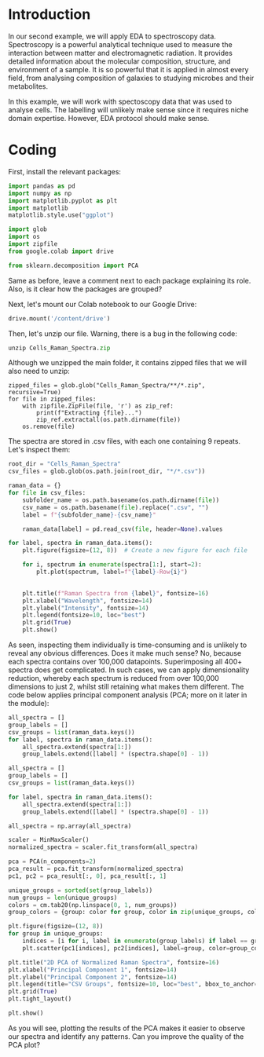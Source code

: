 # Introduction
In our second example, we will apply EDA to spectroscopy data. Spectroscopy is a powerful analytical technique used to measure the interaction between matter and electromagnetic radiation.
It provides detailed information about the molecular composition, structure, and environment of a sample. It is so powerful that it is applied in almost every field, from analysing
composition of galaxies to studying microbes and their metabolites. 

In this example, we will work with spectoscopy data that was used to analyse cells. The labelling will unlikely make sense since it requires niche domain expertise. However, EDA protocol
should make sense. 

# Coding

First, install the relevant packages:

```python
import pandas as pd
import numpy as np
import matplotlib.pyplot as plt
import matplotlib
matplotlib.style.use("ggplot")

import glob
import os
import zipfile
from google.colab import drive

from sklearn.decomposition import PCA
```
Same as before, leave a comment next to each package explaining its role. Also, is it clear how the packages are grouped?

Next, let's mount our Colab notebook to our Google Drive:

```python
drive.mount('/content/drive')
```

Then, let's unzip our file. Warning, there is a bug in the following code:

```python
unzip Cells_Raman_Spectra.zip
```

Although we unzipped the main folder, it contains zipped files that we will also need to unzip:

```pythong
zipped_files = glob.glob("Cells_Raman_Spectra/**/*.zip", recursive=True)
for file in zipped_files:
    with zipfile.ZipFile(file, 'r') as zip_ref:
        print(f"Extracting {file}...")
        zip_ref.extractall(os.path.dirname(file))
    os.remove(file)
```
The spectra are stored in .csv files, with each one containing 9 repeats. Let's inspect them:

```python
root_dir = "Cells_Raman_Spectra"
csv_files = glob.glob(os.path.join(root_dir, "*/*.csv"))

raman_data = {}
for file in csv_files:
    subfolder_name = os.path.basename(os.path.dirname(file))  
    csv_name = os.path.basename(file).replace(".csv", "")    
    label = f"{subfolder_name}-{csv_name}"                  

    raman_data[label] = pd.read_csv(file, header=None).values

for label, spectra in raman_data.items():
    plt.figure(figsize=(12, 8))  # Create a new figure for each file

    for i, spectrum in enumerate(spectra[1:], start=2): 
        plt.plot(spectrum, label=f"{label}-Row{i}") 

   
    plt.title(f"Raman Spectra from {label}", fontsize=16)
    plt.xlabel("Wavelength", fontsize=14)
    plt.ylabel("Intensity", fontsize=14)
    plt.legend(fontsize=10, loc="best")
    plt.grid(True)
    plt.show()
```

As seen, inspecting them individually is time-consuming and is unlikely to reveal any obvious differences. Does it make much sense? No, because each spectra contains over 100,000 datapoints. 
Superimposing all 400+ spectra does get complicated. In such cases, we can apply dimensionality reduction, whereby each spectrum is reduced from over 100,000 dimensions to just 2, 
whilst still retaining what makes them different. The code below applies principal component analysis (PCA; more on it later in the module):

```python
all_spectra = []  
group_labels = []  
csv_groups = list(raman_data.keys())  
for label, spectra in raman_data.items():
    all_spectra.extend(spectra[1:])  
    group_labels.extend([label] * (spectra.shape[0] - 1))  

all_spectra = []  
group_labels = []  
csv_groups = list(raman_data.keys()) 

for label, spectra in raman_data.items():
    all_spectra.extend(spectra[1:])  
    group_labels.extend([label] * (spectra.shape[0] - 1)) 

all_spectra = np.array(all_spectra)

scaler = MinMaxScaler()
normalized_spectra = scaler.fit_transform(all_spectra)

pca = PCA(n_components=2)
pca_result = pca.fit_transform(normalized_spectra)
pc1, pc2 = pca_result[:, 0], pca_result[:, 1]

unique_groups = sorted(set(group_labels))
num_groups = len(unique_groups)
colors = cm.tab20(np.linspace(0, 1, num_groups))  
group_colors = {group: color for group, color in zip(unique_groups, colors)}

plt.figure(figsize=(12, 8))
for group in unique_groups:
    indices = [i for i, label in enumerate(group_labels) if label == group]
    plt.scatter(pc1[indices], pc2[indices], label=group, color=group_colors[group], s=50)

plt.title("2D PCA of Normalized Raman Spectra", fontsize=16)
plt.xlabel("Principal Component 1", fontsize=14)
plt.ylabel("Principal Component 2", fontsize=14)
plt.legend(title="CSV Groups", fontsize=10, loc="best", bbox_to_anchor=(1.05, 1), borderaxespad=0.)
plt.grid(True)
plt.tight_layout()

plt.show()
```
As you will see, plotting the results of the PCA makes it easier to observe our spectra and identify any patterns. Can you improve the quality of the PCA plot?
